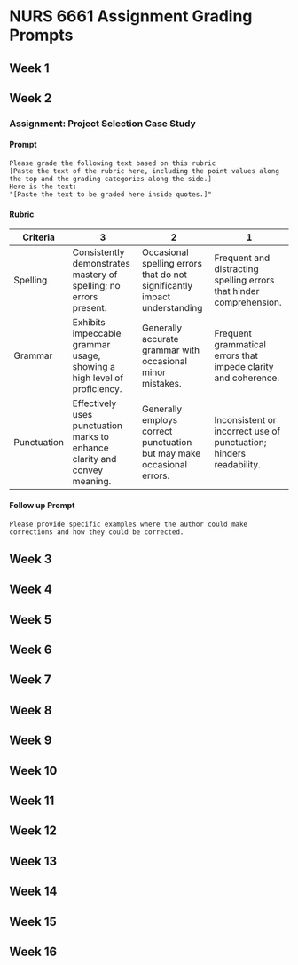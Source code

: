 # NURS 6661 Assignment Grading Prompts

## Week 1

## Week 2

### Assignment: Project Selection Case Study

#### Prompt

```
Please grade the following text based on this rubric
[Paste the text of the rubric here, including the point values along the top and the grading categories along the side.]
Here is the text:
"[Paste the text to be graded here inside quotes.]"
```

#### Rubric

| Criteria               | 3                             | 2                           | 1                    |
|------------------------|---------------------------------------|----------------------------------------|--------------------------------------|
| Spelling               | Consistently demonstrates mastery of spelling; no errors present.   | Occasional spelling errors that do not significantly impact understanding | Frequent and distracting spelling errors that hinder comprehension.    |
| Grammar                | Exhibits impeccable grammar usage, showing a high level of proficiency.    | Generally accurate grammar with occasional minor mistakes.       | Frequent grammatical errors that impede clarity and coherence.    |
| Punctuation            | Effectively uses punctuation marks to enhance clarity and convey meaning.   | Generally employs correct punctuation but may make occasional errors. | Inconsistent or incorrect use of punctuation; hinders readability.    |

#### Follow up Prompt

```
Please provide specific examples where the author could make corrections and how they could be corrected.
```

## Week 3

## Week 4

## Week 5

## Week 6

## Week 7

## Week 8

## Week 9

## Week 10

## Week 11

## Week 12

## Week 13

## Week 14

## Week 15

## Week 16

